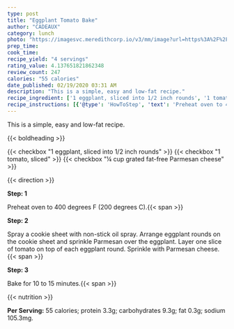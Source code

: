 ```yaml
---
type: post
title: "Eggplant Tomato Bake"
author: "CADEAUX"
category: lunch
photo: "https://imagesvc.meredithcorp.io/v3/mm/image?url=https%3A%2F%2Fimages.media-allrecipes.com%2Fuserphotos%2F384711.jpg"
prep_time: 
cook_time: 
recipe_yield: "4 servings"
rating_value: 4.137651821862348
review_count: 247
calories: "55 calories"
date_published: 02/19/2020 03:31 AM
description: "This is a simple, easy and low-fat recipe."
recipe_ingredient: ['1 eggplant, sliced into 1/2 inch rounds', '1 tomato, sliced', '¼ cup grated fat-free Parmesan cheese']
recipe_instructions: [{'@type': 'HowToStep', 'text': 'Preheat oven to 400 degrees F (200 degrees C).\n'}, {'@type': 'HowToStep', 'text': 'Spray a cookie sheet with non-stick oil spray. Arrange eggplant rounds on the cookie sheet and sprinkle Parmesan over the eggplant. Layer one slice of tomato on top of each eggplant round. Sprinkle with Parmesan cheese.\n'}, {'@type': 'HowToStep', 'text': 'Bake for 10 to 15 minutes.\n'}]
---
```


This is a simple, easy and low-fat recipe. 

{{< boldheading >}}

{{< checkbox "1  eggplant, sliced into 1/2 inch rounds" >}}
{{< checkbox "1  tomato, sliced" >}}
{{< checkbox "¼ cup grated fat-free Parmesan cheese" >}}


{{< direction >}}

**Step: 1**

Preheat oven to 400 degrees F (200 degrees C).{{< span >}}

**Step: 2**

Spray a cookie sheet with non-stick oil spray. Arrange eggplant rounds on the cookie sheet and sprinkle Parmesan over the eggplant. Layer one slice of tomato on top of each eggplant round. Sprinkle with Parmesan cheese.{{< span >}}

**Step: 3**

Bake for 10 to 15 minutes.{{< span >}}

{{< nutrition >}}

**Per Serving:** 55 calories; protein 3.3g; carbohydrates 9.3g; fat 0.3g; sodium 105.3mg.